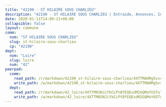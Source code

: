 ```yaml
---
title: "42190 - ST HILAIRE SOUS CHARLIEU"
description: "42190 - ST HILAIRE SOUS CHARLIEU | Entraide, Annonces, Initiatives"
date: 2020-01-11T14:09:21+09:00
collapsible: false
layout: commune
comm:
  nom: "ST HILAIRE SOUS CHARLIEU"
  slug: st-hilaire-sous-charlieu
  cp: "42190"
dept:
  nom: "Loire"
  slug: loire
  num: "42"
peerpad:
  comm:
    read_path: /r/markdown/42190_st-hilaire-sous-charlieu/4XTTMAHMg5vscC1JS4RXxRcvtrXhFxBo8bxanaybfYomHGUmV
    write_path: /w/markdown/42190_st-hilaire-sous-charlieu/4XTTMAHMg5vscC1JS4RXxRcvtrXhFxBo8bxanaybfYomHGUmV-K3TgU8WpvotJyCP9MpRRFzjCLqc4aqaH8FF3VxgZyzTA1Nkdw5YKZc88GKZSoJw8C3bDq9RDBbRr3GMCAXRBJZs2RibCXkZsikZMN6D5godKnTwWcB2cHCSCqFtpgjksy3DGiU7y
  dept:
    read_path: /r/markdown/42_loire/4XTTM8SNJiYkCLPtBfEQExdM2GQMoYUSTuTytLrQfQVaaYJeW
    write_path: /w/markdown/42_loire/4XTTM8SNJiYkCLPtBfEQExdM2GQMoYUSTuTytLrQfQVaaYJeW-K3TgUi5YJecchkttgL3M6Pu99u8hH2akRrHDb4XXZXATCvGiyzrNbe23fQbzNYiKWDR2re6vQN4Gxv5BQ2dayjGg1AqxtpHRtgi6cm74UeqjVtXM2ZJFa6mvBKTRc4s3X6tJYycN
---
```


